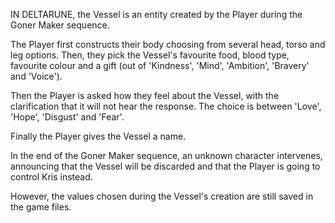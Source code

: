 IN DELTARUNE, the Vessel is an entity created by the Player during the <a onclick="loadFile('Goner Maker.md')">Goner Maker</a> sequence.

The Player first constructs their body choosing from several head, torso and leg options. Then, they pick the Vessel's favourite food, blood type, favourite colour and a gift (out of 'Kindness', 'Mind', 'Ambition', 'Bravery' and 'Voice').

Then the Player is asked how they feel about the Vessel, with the clarification that it will not hear the response. The choice is between 'Love', 'Hope', 'Disgust' and 'Fear'.

Finally the Player gives the Vessel a <a onclick="loadFile('Name Selector.md')">name</a>.

In the end of the Goner Maker sequence, <a onclick="loadFile('Third Entity.md')">an unknown character</a> intervenes, announcing that the Vessel will be discarded and that the Player is going to control <a onclick="loadFile('Kris.md')">Kris</a> instead.

However, the values chosen during the Vessel's creation are still saved in the game files.